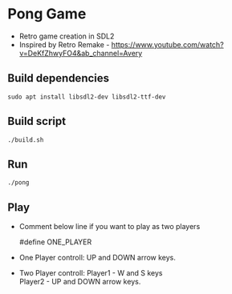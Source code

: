 # Pong Game

- Retro game creation in SDL2
- Inspired by Retro Remake - https://www.youtube.com/watch?v=DeKfZhwyFO4&ab_channel=Avery

## Build dependencies

    sudo apt install libsdl2-dev libsdl2-ttf-dev

## Build script

    ./build.sh
    
## Run

    ./pong
    
## Play

- Comment below line if you want to play as two players

    #define ONE_PLAYER 
    
- One Player controll: UP and DOWN arrow keys.
- Two Player controll: Player1 - W and S keys\
                       Player2 - UP and DOWN arrow keys.

